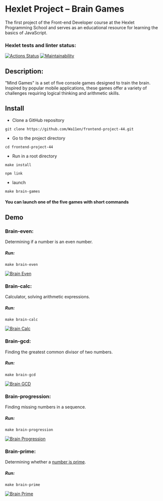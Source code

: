 # Hexlet Project – Brain Games
The first project of the Front-end Developer course at the Hexlet Programming School and serves as an educational resource for learning the basics of JavaScript.

### Hexlet tests and linter status:
[![Actions Status](https://github.com/Wa11en/frontend-project-44/actions/workflows/hexlet-check.yml/badge.svg)](https://github.com/Wa11en/frontend-project-44/actions)
[![Maintainability](https://api.codeclimate.com/v1/badges/eed2128288a00ae20d35/maintainability)](https://codeclimate.com/github/Wa11en/frontend-project-44/maintainability)

## Description:
"Mind Games" is a set of five console games designed to train the brain. Inspired by popular mobile applications, these games offer a variety of challenges requiring logical thinking and arithmetic skills.

## Install
* Clone a GitHub repository
```
git clone https://github.com/Wa11en/frontend-project-44.git
```
* Go to the project directory
```
cd frontend-project-44
```
* Run in a root directory
```
make install
```
```
npm link
```
* launch
```
make brain-games
```

#### You can launch one of the five games with short commands
## Demo

### Brain-even:
Determining if a number is an even number.
##### Run: 
```
make brain-even
```
[![Brain Even](https://asciinema.org/a/Q8KtSJvDqJvzx0YrNKsdF0ilU.svg)](https://asciinema.org/a/Q8KtSJvDqJvzx0YrNKsdF0ilU)

### Brain-calc:
Calculator, solving arithmetic expressions.
##### Run:
```
make brain-calc
```
[![Brain Calc](https://asciinema.org/a/JiGApLi50ObWzWOJTI0PBFiWW.svg)](https://asciinema.org/a/JiGApLi50ObWzWOJTI0PBFiWW)

### Brain-gcd:
Finding the greatest common divisor of two numbers.
##### Run: 
```
make brain-gcd
```
[![Brain GCD](https://asciinema.org/a/evWBxvZxniReVoXY4gif622uh.svg)](https://asciinema.org/a/evWBxvZxniReVoXY4gif622uh)

### Brain-progression:
Finding missing numbers in a sequence.
##### Run: 
```
make brain-progression
```
[![Brain Progression](https://asciinema.org/a/bnTdKOS8OTIFJqiVN7691rNYr.svg)](https://asciinema.org/a/bnTdKOS8OTIFJqiVN7691rNYr)

### Brain-prime:
Determining whether a [number is prime](https://en.wikipedia.org/wiki/prime_number). 
##### Run: 
```
make brain-prime
```
[![Brain Prime](https://asciinema.org/a/eQRvbK0EPQjIwoExKm7OBP57C.svg)](https://asciinema.org/a/eQRvbK0EPQjIwoExKm7OBP57C)
